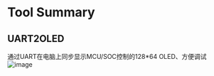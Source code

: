 # Tool Summary

## UART2OLED
通过UART在电脑上同步显示MCU/SOC控制的128*64 OLED、方便调试
![image](https://github.com/Lv129/Tool/assets/48917882/c6a7a032-944e-402d-86ef-6cbe7a674b55)
